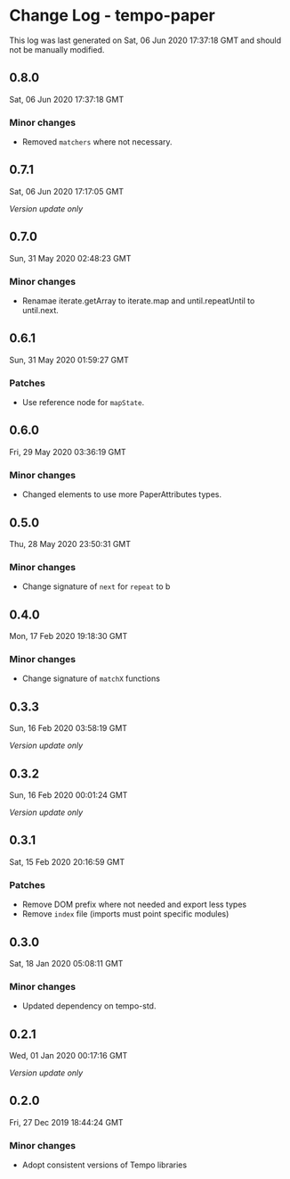 # Change Log - tempo-paper

This log was last generated on Sat, 06 Jun 2020 17:37:18 GMT and should not be manually modified.

## 0.8.0
Sat, 06 Jun 2020 17:37:18 GMT

### Minor changes

- Removed `matchers` where not necessary.

## 0.7.1
Sat, 06 Jun 2020 17:17:05 GMT

*Version update only*

## 0.7.0
Sun, 31 May 2020 02:48:23 GMT

### Minor changes

- Renamae iterate.getArray to iterate.map and until.repeatUntil to until.next.

## 0.6.1
Sun, 31 May 2020 01:59:27 GMT

### Patches

- Use reference node for `mapState`.

## 0.6.0
Fri, 29 May 2020 03:36:19 GMT

### Minor changes

- Changed elements to use more PaperAttributes types.

## 0.5.0
Thu, 28 May 2020 23:50:31 GMT

### Minor changes

- Change signature of `next` for `repeat` to b

## 0.4.0
Mon, 17 Feb 2020 19:18:30 GMT

### Minor changes

- Change signature of `matchX` functions

## 0.3.3
Sun, 16 Feb 2020 03:58:19 GMT

*Version update only*

## 0.3.2
Sun, 16 Feb 2020 00:01:24 GMT

*Version update only*

## 0.3.1
Sat, 15 Feb 2020 20:16:59 GMT

### Patches

- Remove DOM prefix where not needed and export less types
- Remove `index` file (imports must point specific modules)

## 0.3.0
Sat, 18 Jan 2020 05:08:11 GMT

### Minor changes

- Updated dependency on tempo-std.

## 0.2.1
Wed, 01 Jan 2020 00:17:16 GMT

*Version update only*

## 0.2.0
Fri, 27 Dec 2019 18:44:24 GMT

### Minor changes

- Adopt consistent versions of Tempo libraries

